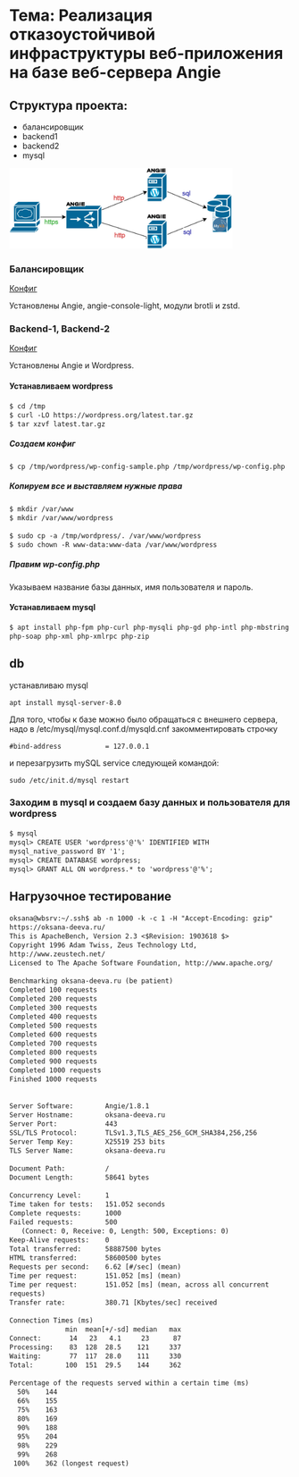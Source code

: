 # Тема: Реализация отказоустойчивой инфраструктуры веб-приложения на базе веб-сервера Angie
## Структура проекта:

- балансировщик
- backend1
- backend2
- mysql

<img src=/Project/scheme.jpg width=400 />

### Балансировщик
<a href=/Project/balancer>Конфиг</a>

Установлены Angie, angie-console-light, модули brotli и zstd.

### Backend-1, Backend-2
<a href=/Project/backends>Конфиг</a>

Установлены Angie и Wordpress.

#### Устанавливаем wordpress
```
$ cd /tmp
$ curl -LO https://wordpress.org/latest.tar.gz
$ tar xzvf latest.tar.gz
```
##### Создаем конфиг
```
$ cp /tmp/wordpress/wp-config-sample.php /tmp/wordpress/wp-config.php
```
##### Копируем все и выставляем нужные права
```
$ mkdir /var/www
$ mkdir /var/www/wordpress

$ sudo cp -a /tmp/wordpress/. /var/www/wordpress
$ sudo chown -R www-data:www-data /var/www/wordpress
```
##### Правим wp-config.php
Указываем название базы данных, имя пользователя и пароль.

#### Устанавливаем mysql

```
$ apt install php-fpm php-curl php-mysqli php-gd php-intl php-mbstring php-soap php-xml php-xmlrpc php-zip
```

## db
устанавливаю mysql
```
apt install mysql-server-8.0
```

Для того, чтобы к базе можно было обращаться с внешнего сервера, надо в /etc/mysql/mysql.conf.d/mysqld.cnf закомментировать строчку
```
#bind-address           = 127.0.0.1
```
и перезагрузить mySQL service следующей командой:
```
sudo /etc/init.d/mysql restart
```
### Заходим в mysql и создаем базу данных и пользователя для wordpress

```
$ mysql
mysql> CREATE USER 'wordpress'@'%' IDENTIFIED WITH mysql_native_password BY '1';
mysql> CREATE DATABASE wordpress;
mysql> GRANT ALL ON wordpress.* to 'wordpress'@'%';
```

## Нагрузочное тестирование
```
oksana@wbsrv:~/.ssh$ ab -n 1000 -k -c 1 -H "Accept-Encoding: gzip" https://oksana-deeva.ru/
This is ApacheBench, Version 2.3 <$Revision: 1903618 $>
Copyright 1996 Adam Twiss, Zeus Technology Ltd, http://www.zeustech.net/
Licensed to The Apache Software Foundation, http://www.apache.org/

Benchmarking oksana-deeva.ru (be patient)
Completed 100 requests
Completed 200 requests
Completed 300 requests
Completed 400 requests
Completed 500 requests
Completed 600 requests
Completed 700 requests
Completed 800 requests
Completed 900 requests
Completed 1000 requests
Finished 1000 requests


Server Software:        Angie/1.8.1
Server Hostname:        oksana-deeva.ru
Server Port:            443
SSL/TLS Protocol:       TLSv1.3,TLS_AES_256_GCM_SHA384,256,256
Server Temp Key:        X25519 253 bits
TLS Server Name:        oksana-deeva.ru

Document Path:          /
Document Length:        58641 bytes

Concurrency Level:      1
Time taken for tests:   151.052 seconds
Complete requests:      1000
Failed requests:        500
   (Connect: 0, Receive: 0, Length: 500, Exceptions: 0)
Keep-Alive requests:    0
Total transferred:      58887500 bytes
HTML transferred:       58600500 bytes
Requests per second:    6.62 [#/sec] (mean)
Time per request:       151.052 [ms] (mean)
Time per request:       151.052 [ms] (mean, across all concurrent requests)
Transfer rate:          380.71 [Kbytes/sec] received

Connection Times (ms)
              min  mean[+/-sd] median   max
Connect:       14   23   4.1     23      87
Processing:    83  128  28.5    121     337
Waiting:       77  117  28.0    111     330
Total:        100  151  29.5    144     362

Percentage of the requests served within a certain time (ms)
  50%    144
  66%    155
  75%    163
  80%    169
  90%    188
  95%    204
  98%    229
  99%    268
 100%    362 (longest request)
```
